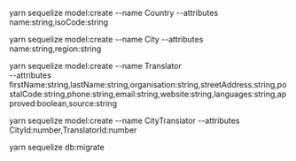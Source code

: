 yarn sequelize model:create --name Country --attributes name:string,isoCode:string

yarn sequelize model:create --name City --attributes name:string,region:string

yarn sequelize model:create --name Translator \
  --attributes firstName:string,lastName:string,organisation:string,streetAddress:string,postalCode:string,phone:string,email:string,website:string,languages:string,approved:boolean,source:string

yarn sequelize model:create --name CityTranslator --attributes CityId:number,TranslatorId:number

yarn sequelize db:migrate
